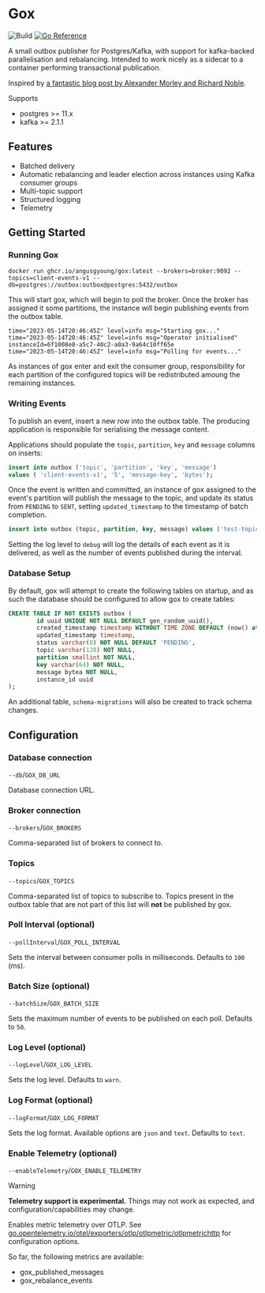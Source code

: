 # Gox
![Build](https://github.com/angusgyoung/gox/actions/workflows/build.yml/badge.svg?branch=main)
[![Go Reference](https://pkg.go.dev/badge/github.com/angusgyoung/gox.svg)](https://pkg.go.dev/github.com/angusgyoung/gox)


A small outbox publisher for Postgres/Kafka, with support for kafka-backed parallelisation and rebalancing. Intended to work nicely as a sidecar to a container performing transactional publication.

Inspired by [a fantastic blog post by Alexander Morley and Richard Noble](https://medium.com/babylon-technology-blog/distributed-outbox-event-publishing-pattern-with-kafka-and-sidecars-c57350c0ff7c).


Supports

- postgres >= 11.x
- kafka >= 2.1.1

## Features
- Batched delivery
- Automatic rebalancing and leader election
across instances using Kafka consumer groups
- Multi-topic support
- Structured logging
- Telemetry

## Getting Started

### Running Gox

```shell
docker run ghcr.io/angusgyoung/gox:latest --brokers=broker:9092 --topics=client-events-v1 --db=postgres://outbox:outbox@postgres:5432/outbox
```

This will start gox, which will begin to poll the broker. Once the broker has assigned it some partitions, the instance will begin publishing events from the outbox table. 

```
time="2023-05-14T20:46:45Z" level=info msg="Starting gox..."
time="2023-05-14T20:46:45Z" level=info msg="Operator initialised" instanceId=6f1008e8-a5c7-40c2-a0a3-9a64c10ff65e
time="2023-05-14T20:46:45Z" level=info msg="Polling for events..."
```
As instances of gox enter and exit the consumer group, responsibility for each partition of the configured topics will be redistributed amoung the remaining instances. 

### Writing Events

To publish an event, insert a new row into the outbox table. The producing application is responsible for serialising the message content.

Applications should populate the `topic`, `partition`, `key` and `message` columns on inserts:

```sql
insert into outbox ('topic', 'partition', 'key', 'message')
values ( 'client-events-v1', '5', 'message-key', 'bytes');
```

Once the event is written and committed, an instance of gox assigned to the event's partition will publish the
message to the topic, and update its status from `PENDING` to `SENT`, setting `updated_timestamp`
to the timestamp of batch completion.

```sql
insert into outbox (topic, partition, key, message) values ('test-topic-a', generate_series(0, 9), gen_random_uuid(), 'abc');
```

Setting the log level to `debug` will log the details of each event as it is delivered, as well as the number of events published during the interval.

### Database Setup

By default, gox will attempt to create the following tables on startup, and as such the database should be configured to allow gox to create tables:

```sql
CREATE TABLE IF NOT EXISTS outbox (
		id uuid UNIQUE NOT NULL DEFAULT gen_random_uuid(),
		created_timestamp timestamp WITHOUT TIME ZONE DEFAULT (now() at time zone 'utc'),
		updated_timestamp timestamp,
		status varchar(8) NOT NULL DEFAULT 'PENDING',
		topic varchar(128) NOT NULL,
		partition smallint NOT NULL,
		key varchar(64) NOT NULL,
		message bytea NOT NULL,
		instance_id uuid
);

```
An additional table, `schema-migrations` will also be created to track schema changes.

## Configuration

### Database connection
`--db`/`GOX_DB_URL`

Database connection URL. 

### Broker connection
`--brokers`/`GOX_BROKERS`

Comma-separated list of brokers to connect to. 

### Topics
`--topics`/`GOX_TOPICS`

Comma-separated list of topics to subscribe to. Topics present in the outbox table that are not part of this list will **not** be published by gox.

### Poll Interval (optional)
`--pollInterval`/`GOX_POLL_INTERVAL`

Sets the interval between consumer polls in milliseconds. Defaults to `100` (ms).

### Batch Size (optional)
`--batchSize`/`GOX_BATCH_SIZE`

Sets the maximum number of events to be published on each poll. Defaults to `50`.

### Log Level (optional)
`--logLevel`/`GOX_LOG_LEVEL`

Sets the log level. Defaults to `warn`.

### Log Format (optional)
`--logFormat`/`GOX_LOG_FORMAT`

Sets the log format. Available options are `json` and `text`. Defaults to `text`.

### Enable Telemetry (optional)
`--enableTelemetry`/`GOX_ENABLE_TELEMETRY`

> [!WARNING] 
> **Telemetry support is experimental.** Things may not work as expected, and 
> configuration/capabilities may change.

Enables metric telemetry over OTLP. See [go.opentelemetry.io/otel/exporters/otlp/otlpmetric/otlpmetrichttp](https://pkg.go.dev/go.opentelemetry.io/otel/exporters/otlp/otlpmetric/otlpmetrichttp) 
for configuration options.

So far, the following metrics are available:
 
- gox_published_messages
- gox_rebalance_events

